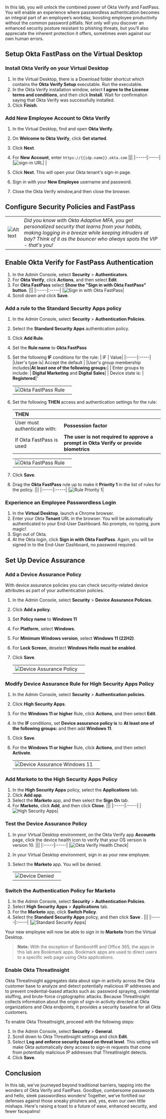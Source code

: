 In this lab, you will unlock the combined power of Okta Verify and FastPass. You will enable an experience where passwordless authentication becomes an integral part of an employee’s workday, boosting employee productivity without the common password pitfalls. Not only will you discover an enhanced security posture resistant to phishing threats, but you’ll also appreciate the inherent protection it offers, sometimes even against our own human errors.

## Setup Okta FastPass on the Virtual Desktop

### Install Okta Verify on your Virtual Desktop

1. In the Virtual Desktop, there is a Download folder shortcut which contains the **Okta Verify Setup** executable. Run the executable.
1. In the Okta Verify installation window, select **I agree to the License terms and conditions**, and then click **Install**.
    Wait for confirmation saying that Okta Verify was successfully installed.
1. Click **Finish**.

### Add New Employee Account to Okta Verify

1. In the Virtual Desktop, find and open **Okta Verify**.

1. On **Welcome to Okta Verify**, click **Get started**.

1. Click **Next**.

1. For **New Account**, enter `https://{{idp.name}}.okta.com`
    |||
     |:-----|:-----|
     |![sign-in URL ](images/011/ov_sign_in_url_240.png "sign-in URL ")| |
1. Click **Next**.
This will open your Okta tenant's sign-in page.

1. Sign in with your **New Employee** username and password.
1. Close the Okta Verify window,and then close the browser.

## Configure Security Policies and FastPass

|||
   |:-----|:-----|
   |![Alt text](images/011/marc_r74_100.png "Marc says...")|*Did you know with Okta Adaptive MFA, you get personalized security that learns from your habits, making logging in a breeze while keeping intruders at bay? Think of it as the bouncer who always spots the VIP - that's you!*|

## Enable Okta Verify for FastPass Authentication

1. In the Admin Console, select **Security** > **Authenticators**.
1. For **Okta Verify**, click **Actions**, and then select **Edit**.
1. For **Okta FastPass** select **Show the "Sign in with Okta FastPass" button**.
    |||
   |:-----|:-----|
    |![Sign in with Okta FastPass](images/011/okta_verify_show_fastpass_button_600.png "Sign in with Okta FastPass")|
1. Scroll down and click **Save**.

### Add a rule to the Standard Security Apps policy

1. In the Admin Console, select **Security** > **Authentication Policies**.
2. Select the  **Standard Security Apps** authentication policy.
3. Click **Add Rule**.
4. Set the **Rule name** to **Okta FastPass**
5. Set the following **IF** conditions for the rule:
    | IF | Value|
    |:-----|:-----|
    |User's  type is| Accept the default |
    |User's group membership includes|**At least one of the following groups:**|
    | Enter groups to include: |  **Digital Marketing** and **Digital Sales**|
     | Device state is: |  **Registered**|'

    |||
   |:-----|:-----|
    |![Okta FastPass Rule](images/011/auth_policy_rule_fastpass_if_400.png "Okta FastPass Rule")|

6. Set the following **THEN** access and authentication settings for the rule:

    |THEN||
    |:-----|:-----|
    |User must authenticate with:| **Possession factor**|
    |If Okta FastPass is used |**The user is not required to approve a prompt in Okta Verify or provide biometrics**|

    |||
     |:-----|:-----|
    |![Okta FastPass Rule](images/011/auth_policy_rule_fastpass_then_400.png "Okta FastPass Rule")|
7. Click **Save**.
8. Drag the **Okta FastPass** rule up to make it **Priority 1** in the list of rules for the policy.
    |||
     |:-----|:-----|
    |![Rule Priority 1](images/011/auth_policy_rule_drag_priority_400.png "Rule Priority 1")|

### Experience an Employee Passwordless Login

1. In the **Virtual Desktop**, launch a Chrome browser.
1. Enter your Okta **Tenant** URL in the browser. You will be automatically authenticated to your End-User Dashboard. No prompts, no typing, pure magic!
1. Sign out of Okta.
1. At the Okta login, click **Sign in with Okta FastPass**. Again, you will be signed in to the End-User Dashboard, no password required.

## Set Up Device Assurance

### Add a Device Assurance Policy

With device assurance policies you can check security-related device attributes as part of your authentication policies.

1. In the Admin Console, select **Security** > **Device Assurance Policies**.
1. Click **Add a policy**.
1. Set **Policy name** to **Windows 11**
1. For **Platform**, select **Windows**.
1. For **Minimum Windows version**, select **Windows 11 (22H2)**.
1. For **Lock Screen**, deselect **Windows Hello must be enabled**.
7. Click **Save**.

    |||
   |:-----|:-----|
    |![Device Assurance Policy](images/011/device_assurance_policy_add_win11_400.png "Device Assurance Policy")|

### Modify Device Assurance Rule for High Security Apps Policy

1. In the Admin Console, select **Security** > **Authentication policies**.
1. Click **High Security Apps**.
1. For the **Windows 11 or higher** Rule, click **Actions**, and then select **Edit**.
1. In the **IF** conditions, set **Device assurance policy is** to **At least one of the following groups:** and then add **Windows 11**.
1. Click **Save**.
1. For the **Windows 11 or higher** Rule, click **Actions**, and then select **Activate**.

    |||
   |:-----|:-----|
    |![Device Assurance Windows 11](images/011/auth_policy_high_security_device_assurance_600.png "Device Assurance Windows 11")|

### Add Marketo to the High Security Apps Policy

1. In the **High Security Apps** policy, select the **Applications** tab.
1. Click **Add app**.
1. Select the **Marketo** app, and then select the **Sign On** tab.
1. For **Marketo**, click **Add**, and then click **Close**.
    |||
     |:-----|:-----|
    |![High Security Apps](images/011/auth_policy_high_security_apps_marketo_600.png "High Security Apps")|

### Test the Device Assurance Policy

1. In your Virtual Desktop environment, on the Okta Verify app **Accounts** page, click the device health icon to verify that your OS version is version 10.
    |||
   |:-----|:-----|
    |![Okta Verify Health Check](images/011/fastpass_healthcheck_button_240.png "Okta Verify Health Check")|

1. In your Virtual Desktop environment, sign in as your new employee.
1. Select the **Marketo** app. You will be denied.

    |||
    |:-----|:-----|
    |![Device Denied](images/011/ov_device_assurance_denied_240.png "Device Denied")|

### Switch the Authentication Policy for Marketo

1. In the Admin Console, select **Security** > **Authentication Policies**.
1. Select **High Security Apps** > **Applications** tab.
1. For the **Marketo** app, click **Switch Policy**.
1. Select the **Standard Security Apps** policy, and then click **Save** .
    |||
     |:-----|:-----|
      |![Standard Security Apps](images/011/auth_policy_switch_marketo_600.png "Standard Security Apps Policy")|

Your new employee will now be able to sign in to **Marketo** from the Virtual Desktop.

>**Note:** With the exception of BambooHR and Office 365, the apps in this lab are Bookmark apps. Bookmark apps are used to direct users to a specific web page using Okta applications.

### Enable Okta ThreatInsight

Okta ThreatInsight aggregates data about sign-in activity across the Okta customer base to analyze and detect potentially malicious IP addresses and to prevent credential-based attacks such as: password spraying, credential stuffing, and brute-force cryptographic attacks. Because ThreatInsight collects information about the origin of sign-in activity directed at Okta organizations and Okta endpoints, it provides a security baseline for all Okta customers.

To enable Okta ThreatInsight, proceed with the following steps:

1. In the Admin Console, select **Security** > **General**.
2. Scroll down to Okta ThreatInsight settings and click **Edit**.
3. Select **Log and enforce security based on threat level**.
This setting will make Okta automatically deny access to sign-in requests that come from potentially malicious IP addresses that ThreatInsight detects.
4. Click **Save**.

## Conclusion

In this lab, we've journeyed beyond traditional barriers, tapping into the wonders of Okta Verify and FastPass. Goodbye, cumbersome passwords and hello, sleek passwordless wonders! Together, we’ve fortified our defenses against those sneaky phishers and, yes, even our own little mishaps. Here's raising a toast to a future of ease, enhanced security, and fewer facepalms!
